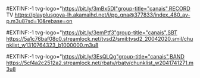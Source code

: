 #EXTINF:-1 tvg-logo="https://bit.ly/3mBx5DI"group-title="canais",RECORD TV
https://playplusgoya-lh.akamaihd.net/i/pp_gna@377833/index_480_av-p.m3u8?sd=10&rebase=on

#EXTINF:-1 tvg-logo="https://bit.ly/3emPtf3"group-title="canais",SBT
https://5a1c76baf08c0.streamlock.net/tvsd2/smil:tvsd2_20042020.smil/chunklist_w1310764323_b1000000.m3u8

#EXTINF:-1 tvg-logo="https://bit.ly/3EsQLQg"group-title="canais",BAND
https://5cf4a2c2512a2.streamlock.net/rbatv/rbatv/chunklist_w2041741271.m3u8
